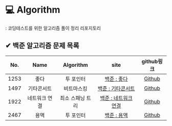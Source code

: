 # 💻 Algorithm
: 코딩테스트를 위한 알고리즘 풀이 정리 리포지토리

## ✔ 백준 알고리즘 문제 목록
|No.|Name|Algorithm|site|github링크|
|:---:|:---:|:---:|:---:|:---:|
|1253|좋다|투 포인터|[백준 : 좋다](https://www.acmicpc.net/problem/1253)|[Github](https://github.com/readymadelife/Algorithm/tree/main/%EB%B0%B1%EC%A4%80/%EB%B0%B1%EC%A4%80_1253)|
|1497|기타콘서트|비트마스킹|[백준 : 기타콘서트](https://www.acmicpc.net/problem/1497)|[Github](https://github.com/readymadelife/Algorithm/tree/main/%EB%B0%B1%EC%A4%80/%EB%B0%B1%EC%A4%80_1497)|
|1922|네트워크 연결|최소 스패닝 트리|[백준 : 네트워크 연결](https://www.acmicpc.net/problem/1922)|[Github](https://github.com/readymadelife/Algorithm/tree/main/%EB%B0%B1%EC%A4%80/%EB%B0%B1%EC%A4%80_1922)|
|2467|용액|투 포인터|[백준 : 용액](https://www.acmicpc.net/problem/2467)|[Github](https://github.com/readymadelife/Algorithm/tree/main/%EB%B0%B1%EC%A4%80/%EB%B0%B1%EC%A4%80_2467)|